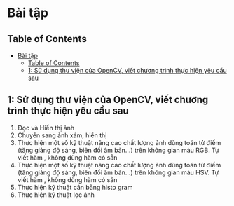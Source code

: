 # Bài tập

## Table of Contents

- [Bài tập](#bài-tập)
  - [Table of Contents](#table-of-contents)
  - [1: Sử dụng thư viện của OpenCV, viết chương trình thực hiện yêu cầu sau](#1-sử-dụng-thư-viện-của-opencv-viết-chương-trình-thực-hiện-yêu-cầu-sau)

## 1: Sử dụng thư viện của OpenCV, viết chương trình thực hiện yêu cầu sau

1. Đọc và Hiển thị ảnh
2. Chuyển sang ảnh xám, hiển thị
3. Thực hiện một số kỹ thuật nâng cao chất lượng ảnh dùng toán tử điểm (tăng giảng độ sáng, biên đổi âm bản…) trên không gian màu RGB. Tự viết hàm , không dùng hàm có sẵn
4. Thực hiện một số kỹ thuật nâng cao chất lượng ảnh dùng toán tử điểm (tăng giảng độ sáng, biên đổi âm bản…) trên không gian màu HSV. Tự viết hàm , không dùng hàm có sẵn
5. Thực hiện kỹ thuật cân bằng histo gram
6. Thực hiện kỹ thuật lọc ảnh
